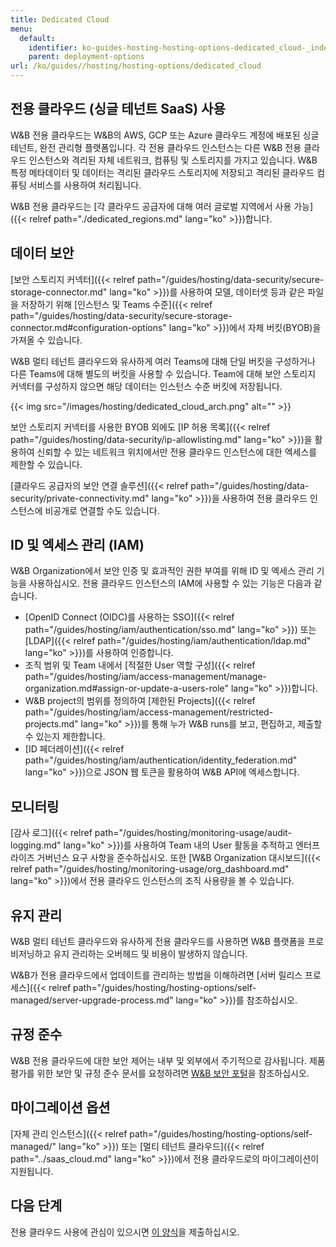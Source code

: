 ```yaml
---
title: Dedicated Cloud
menu:
  default:
    identifier: ko-guides-hosting-hosting-options-dedicated_cloud-_index
    parent: deployment-options
url: /ko/guides//hosting/hosting-options/dedicated_cloud
---
```


## 전용 클라우드 (싱글 테넌트 SaaS) 사용

W&B 전용 클라우드는 W&B의 AWS, GCP 또는 Azure 클라우드 계정에 배포된 싱글 테넌트, 완전 관리형 플랫폼입니다. 각 전용 클라우드 인스턴스는 다른 W&B 전용 클라우드 인스턴스와 격리된 자체 네트워크, 컴퓨팅 및 스토리지를 가지고 있습니다. W&B 특정 메타데이터 및 데이터는 격리된 클라우드 스토리지에 저장되고 격리된 클라우드 컴퓨팅 서비스를 사용하여 처리됩니다.

W&B 전용 클라우드는 [각 클라우드 공급자에 대해 여러 글로벌 지역에서 사용 가능]({{< relref path="./dedicated_regions.md" lang="ko" >}})합니다.

## 데이터 보안

[보안 스토리지 커넥터]({{< relref path="/guides/hosting/data-security/secure-storage-connector.md" lang="ko" >}})를 사용하여 모델, 데이터셋 등과 같은 파일을 저장하기 위해 [인스턴스 및 Teams 수준]({{< relref path="/guides/hosting/data-security/secure-storage-connector.md#configuration-options" lang="ko" >}})에서 자체 버킷(BYOB)을 가져올 수 있습니다.

W&B 멀티 테넌트 클라우드와 유사하게 여러 Teams에 대해 단일 버킷을 구성하거나 다른 Teams에 대해 별도의 버킷을 사용할 수 있습니다. Team에 대해 보안 스토리지 커넥터를 구성하지 않으면 해당 데이터는 인스턴스 수준 버킷에 저장됩니다.

{{< img src="/images/hosting/dedicated_cloud_arch.png" alt="" >}}

보안 스토리지 커넥터를 사용한 BYOB 외에도 [IP 허용 목록]({{< relref path="/guides/hosting/data-security/ip-allowlisting.md" lang="ko" >}})을 활용하여 신뢰할 수 있는 네트워크 위치에서만 전용 클라우드 인스턴스에 대한 엑세스를 제한할 수 있습니다.

[클라우드 공급자의 보안 연결 솔루션]({{< relref path="/guides/hosting/data-security/private-connectivity.md" lang="ko" >}})을 사용하여 전용 클라우드 인스턴스에 비공개로 연결할 수도 있습니다.

## ID 및 엑세스 관리 (IAM)

W&B Organization에서 보안 인증 및 효과적인 권한 부여를 위해 ID 및 엑세스 관리 기능을 사용하십시오. 전용 클라우드 인스턴스의 IAM에 사용할 수 있는 기능은 다음과 같습니다.

* [OpenID Connect (OIDC)를 사용하는 SSO]({{< relref path="/guides/hosting/iam/authentication/sso.md" lang="ko" >}}) 또는 [LDAP]({{< relref path="/guides/hosting/iam/authentication/ldap.md" lang="ko" >}})를 사용하여 인증합니다.
* 조직 범위 및 Team 내에서 [적절한 User 역할 구성]({{< relref path="/guides/hosting/iam/access-management/manage-organization.md#assign-or-update-a-users-role" lang="ko" >}})합니다.
* W&B project의 범위를 정의하여 [제한된 Projects]({{< relref path="/guides/hosting/iam/access-management/restricted-projects.md" lang="ko" >}})를 통해 누가 W&B runs를 보고, 편집하고, 제출할 수 있는지 제한합니다.
* [ID 페더레이션]({{< relref path="/guides/hosting/iam/authentication/identity_federation.md" lang="ko" >}})으로 JSON 웹 토큰을 활용하여 W&B API에 엑세스합니다.

## 모니터링

[감사 로그]({{< relref path="/guides/hosting/monitoring-usage/audit-logging.md" lang="ko" >}})를 사용하여 Team 내의 User 활동을 추적하고 엔터프라이즈 거버넌스 요구 사항을 준수하십시오. 또한 [W&B Organization 대시보드]({{< relref path="/guides/hosting/monitoring-usage/org_dashboard.md" lang="ko" >}})에서 전용 클라우드 인스턴스의 조직 사용량을 볼 수 있습니다.

## 유지 관리

W&B 멀티 테넌트 클라우드와 유사하게 전용 클라우드를 사용하면 W&B 플랫폼을 프로비저닝하고 유지 관리하는 오버헤드 및 비용이 발생하지 않습니다.

W&B가 전용 클라우드에서 업데이트를 관리하는 방법을 이해하려면 [서버 릴리스 프로세스]({{< relref path="/guides/hosting/hosting-options/self-managed/server-upgrade-process.md" lang="ko" >}})를 참조하십시오.

## 규정 준수

W&B 전용 클라우드에 대한 보안 제어는 내부 및 외부에서 주기적으로 감사됩니다. 제품 평가를 위한 보안 및 규정 준수 문서를 요청하려면 [W&B 보안 포털](https://security.wandb.ai/)을 참조하십시오.

## 마이그레이션 옵션

[자체 관리 인스턴스]({{< relref path="/guides/hosting/hosting-options/self-managed/" lang="ko" >}}) 또는 [멀티 테넌트 클라우드]({{< relref path="../saas_cloud.md" lang="ko" >}})에서 전용 클라우드로의 마이그레이션이 지원됩니다.

## 다음 단계

전용 클라우드 사용에 관심이 있으시면 [이 양식](https://wandb.ai/site/for-enterprise/dedicated-saas-trial)을 제출하십시오.
